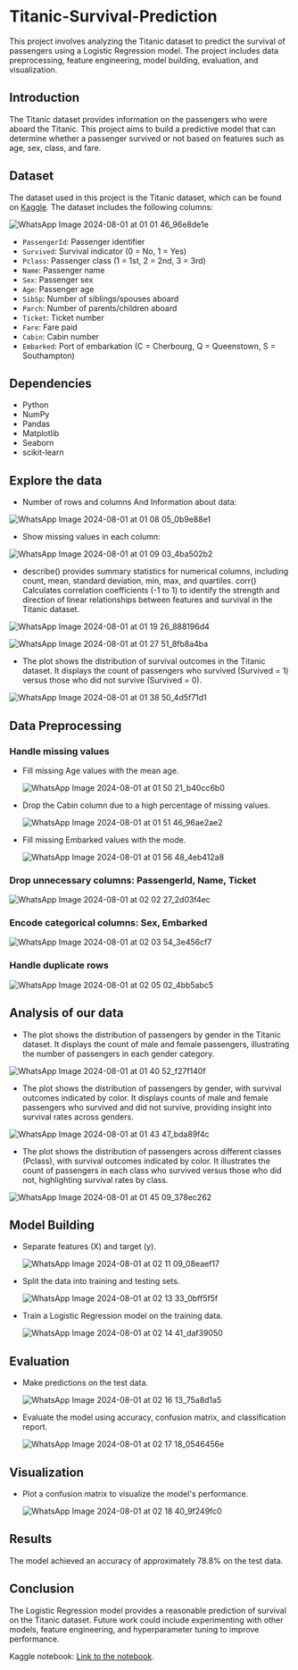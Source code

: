 # Titanic-Survival-Prediction

This project involves analyzing the Titanic dataset to predict the survival of passengers using a Logistic Regression model. The project includes data preprocessing, feature engineering, model building, evaluation, and visualization.

## Introduction

The Titanic dataset provides information on the passengers who were aboard the Titanic. This project aims to build a predictive model that can determine whether a passenger survived or not based on features such as age, sex, class, and fare.

## Dataset

The dataset used in this project is the Titanic dataset, which can be found on [Kaggle](https://www.kaggle.com/competitions/titanic/data). The dataset includes the following columns:

![WhatsApp Image 2024-08-01 at 01 01 46_96e8de1e](https://github.com/user-attachments/assets/2d007554-b5ea-4b3c-a411-42be8a7ba4a2)

- `PassengerId`: Passenger identifier
- `Survived`: Survival indicator (0 = No, 1 = Yes)
- `Pclass`: Passenger class (1 = 1st, 2 = 2nd, 3 = 3rd)
- `Name`: Passenger name
- `Sex`: Passenger sex
- `Age`: Passenger age
- `SibSp`: Number of siblings/spouses aboard
- `Parch`: Number of parents/children aboard
- `Ticket`: Ticket number
- `Fare`: Fare paid
- `Cabin`: Cabin number
- `Embarked`: Port of embarkation (C = Cherbourg, Q = Queenstown, S = Southampton)

## Dependencies

- Python
- NumPy
- Pandas
- Matplotlib
- Seaborn
- scikit-learn

## Explore the data
- Number of rows and columns And Information about data:
   
![WhatsApp Image 2024-08-01 at 01 08 05_0b9e88e1](https://github.com/user-attachments/assets/70b284ea-e34f-404a-842b-2d3adfaf6c75)

- Show missing values in each column:
  
![WhatsApp Image 2024-08-01 at 01 09 03_4ba502b2](https://github.com/user-attachments/assets/9e899c42-0f99-4665-a61b-dfd3055eeed4)

- describe() provides summary statistics for numerical columns, including count, mean, standard deviation, min, max, and quartiles. corr() Calculates correlation coefficients (-1 to 1) to identify the strength and direction of linear relationships between features and survival in the Titanic dataset.

![WhatsApp Image 2024-08-01 at 01 19 26_888196d4](https://github.com/user-attachments/assets/20f2616a-d434-4829-9d08-73942400e6c5)

![WhatsApp Image 2024-08-01 at 01 27 51_8fb8a4ba](https://github.com/user-attachments/assets/222a02ae-fb48-4a47-adb2-a49d74654106)

- The plot shows the distribution of survival outcomes in the Titanic dataset. It displays the count of passengers who survived (Survived = 1) versus those who did not survive (Survived = 0).

![WhatsApp Image 2024-08-01 at 01 38 50_4d5f71d1](https://github.com/user-attachments/assets/7fcb8065-e8e3-499a-99ea-bb251eb7959d)

## Data Preprocessing

### Handle missing values

- Fill missing Age values with the mean age.

  ![WhatsApp Image 2024-08-01 at 01 50 21_b40cc6b0](https://github.com/user-attachments/assets/cbe521d6-4736-4692-be1c-171a1bc52dde)

- Drop the Cabin column due to a high percentage of missing values.

  ![WhatsApp Image 2024-08-01 at 01 51 46_96ae2ae2](https://github.com/user-attachments/assets/78744781-c127-424c-b580-0b129cd008d7)

- Fill missing Embarked values with the mode.

  ![WhatsApp Image 2024-08-01 at 01 56 48_4eb412a8](https://github.com/user-attachments/assets/355323f7-d9c2-46f8-af0a-d79ff8b90ef6)

### Drop unnecessary columns: PassengerId, Name, Ticket

![WhatsApp Image 2024-08-01 at 02 02 27_2d03f4ec](https://github.com/user-attachments/assets/95663bc9-965b-4a37-977d-05ee36c74e1b)

### Encode categorical columns: Sex, Embarked

![WhatsApp Image 2024-08-01 at 02 03 54_3e456cf7](https://github.com/user-attachments/assets/c2d1b2fd-5111-4983-86db-c61d11a1cf16)

### Handle duplicate rows

![WhatsApp Image 2024-08-01 at 02 05 02_4bb5abc5](https://github.com/user-attachments/assets/58cb5242-8198-4ac1-8092-6088e45cd0e9)


## Analysis of our data

- The plot shows the distribution of passengers by gender in the Titanic dataset. It displays the count of male and female passengers, illustrating the number of passengers in each gender category.

![WhatsApp Image 2024-08-01 at 01 40 52_f27f140f](https://github.com/user-attachments/assets/4838a31a-df76-40f0-b523-899f776cbc4b)

- The plot shows the distribution of passengers by gender, with survival outcomes indicated by color. It displays counts of male and female passengers who survived and did not survive, providing insight into survival rates across genders.

![WhatsApp Image 2024-08-01 at 01 43 47_bda89f4c](https://github.com/user-attachments/assets/dc7008d9-cb34-400f-98ac-85258b54c0e1)

- The plot shows the distribution of passengers across different classes (Pclass), with survival outcomes indicated by color. It illustrates the count of passengers in each class who survived versus those who did not, highlighting survival rates by class.

![WhatsApp Image 2024-08-01 at 01 45 09_378ec262](https://github.com/user-attachments/assets/dcf45d95-2060-46d3-abbd-09cb9f7aa616)

## Model Building

- Separate features (X) and target (y).

  ![WhatsApp Image 2024-08-01 at 02 11 09_08eaef17](https://github.com/user-attachments/assets/1a3a65f7-fa4d-4839-9f86-ddc2e5248018)

- Split the data into training and testing sets.

  ![WhatsApp Image 2024-08-01 at 02 13 33_0bff5f5f](https://github.com/user-attachments/assets/f55f76df-8579-43cb-bffd-c422cd4b09fd)

- Train a Logistic Regression model on the training data.

  ![WhatsApp Image 2024-08-01 at 02 14 41_daf39050](https://github.com/user-attachments/assets/2de80898-9677-4fe5-895e-afedd91a2244)

## Evaluation

- Make predictions on the test data.

  ![WhatsApp Image 2024-08-01 at 02 16 13_75a8d1a5](https://github.com/user-attachments/assets/73bcf4cb-1322-4319-b5cc-b75f6c07b1ed)

- Evaluate the model using accuracy, confusion matrix, and classification report.

  ![WhatsApp Image 2024-08-01 at 02 17 18_0546456e](https://github.com/user-attachments/assets/b9461803-a6ed-46f6-8ac2-8c1b3754a8f1)

## Visualization

- Plot a confusion matrix to visualize the model's performance.

  ![WhatsApp Image 2024-08-01 at 02 18 40_9f249fc0](https://github.com/user-attachments/assets/eae7a097-c443-4059-bd70-cd6b22c1b77a)

## Results

The model achieved an accuracy of approximately 78.8% on the test data.

## Conclusion

The Logistic Regression model provides a reasonable prediction of survival on the Titanic dataset. Future work could include experimenting with other models, feature engineering, and hyperparameter tuning to improve performance.

Kaggle notebook: [Link to the notebook](https://www.kaggle.com/code/rubahameed/titanic-survival-prediction/notebook).
